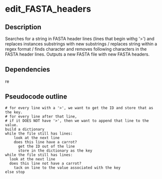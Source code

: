 # edit_FASTA_headers

## Description
Searches for a string in FASTA header lines (lines that begin withg '>') and replaces instances substrings with new substrings / replaces string within a regex format / finds character and removes following characters in the FASTA header lines. Outputs a new FASTA file with new FASTA headers.

## Dependencies
  re

## Pseudocode outline

    # for every line with a '>', we want to get the ID and store that as the key.
    # for every line after that line,
    # if it DOES NOT have '>', then we want to append that line to the value.
    build a dictionary
    while the file still has lines:
        look at the next line
        does this line have a carrot?
          get the ID out of the line
          store in the dictionary as the key
    while the file still has lines:
      look at the next line
      does this line not have a carrot?
        tack on line to the value associated with the key
    else stop